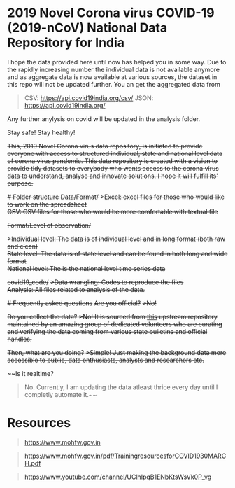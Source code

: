 # 2019 Novel Corona virus COVID-19 (2019-nCoV) National Data Repository for India

I hope the data provided here until now has helped you in some way. Due to the rapidly increasing number the individual data is not available anymore and as aggregate data is now available at various sources, the dataset in this repo will not be updated further. You an get the aggregated data from 

> CSV: https://api.covid19india.org/csv/
>JSON: https://api.covid19india.org/

Any further anylysis on covid will be updated in the analysis folder.

Stay safe!
Stay healthy!

~~This, 2019 Novel Corona virus data repository, is initiated to provide everyone with access to structured individual, state and national level data of corona virus pandemic. This data repository is created with a vision to provide tidy datasets to everybody who wants access to the corona virus data to understand, analyse and innovate solutions. I hope it will fulfill its' purpose.~~

~~# Folder structure~~
~~Data/Format/~~
~~>Excel: excel files for those who would like to work on the spreadsheet\
CSV: CSV files for those who would be more comfortable with textual file~~

~~Format/Level of observation/~~

~~>Individual level: The data is of individual level and in long format (both raw and clean)\
State level: The data is of state level and can be found in both long and wide format\
National level: The is the national level time series data~~

~~covid19_code/~~
~~>Data wrangling: Codes to reproduce the files\
Analysis: All files related to analysis of the data.~~
 
~~# Frequently asked questions~~
~~Are you official?~~
~~>No!~~

~~Do you collect the data?~~
~~>No! It is sourced from [this](https://www.covid19india.org/faq) upstream repository maintained by an amazing group of dedicated volunteers who are curating and verifying the data coming from various state bulletins and official handles.~~

~~Then, what are you doing?~~
~~>Simple! Just making the background data more accessible to public, data enthusiasts, analysts and researchers etc.~~

~~Is it realtime?
>No. Currently, I am updating the data atleast thrice every day until I completly automate it.~~

# Resources
>https://www.mohfw.gov.in

>https://www.mohfw.gov.in/pdf/TrainingresourcesforCOVID1930MARCH.pdf

>https://www.youtube.com/channel/UClhIpqB1ENbKtsWsVk0P_vg
